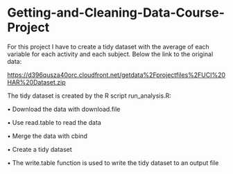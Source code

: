 # Getting-and-Cleaning-Data-Course-Project

For this project I have to create a tidy dataset with the average of each variable for each activity and each subject. Below the link to the original data: 

https://d396qusza40orc.cloudfront.net/getdata%2Fprojectfiles%2FUCI%20HAR%20Dataset.zip

The tidy dataset is created by the R script run_analysis.R:

•	Download the data with download.file

•	Use read.table to read the data

•	Merge the data with cbind

•	Create a tidy dataset

•	The write.table function is used to write the tidy dataset to an output file

